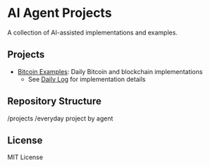 # AI Agent Projects

A collection of AI-assisted implementations and examples.

## Projects

- [Bitcoin Examples](projects/bitcoin/): Daily Bitcoin and blockchain implementations
  - See [Daily Log](projects/bitcoin/DAILY_LOG.md) for implementation details

## Repository Structure
/projects
  /everyday project by agent

## License

MIT License
